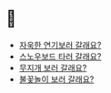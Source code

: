 # 🤣

- <a href="https://wowww.github.io/url/canvas/effect/smoke/" target="_blank">자욱한 연기보러 갈래요?</a>
- <a href="https://wowww.github.io/url/canvas/snowboard/index.html" target="_blank">스노우보드 타러 갈래요?</a>
- <a href="https://wowww.github.io/url/canvas/lineEffect/" target="_blank">무지개 보러 갈래요?</a>
- <a href="https://wowww.github.io/url/canvas/lineEffect/" target="_blank">불꽃놀이 보러 갈래요?</a>
